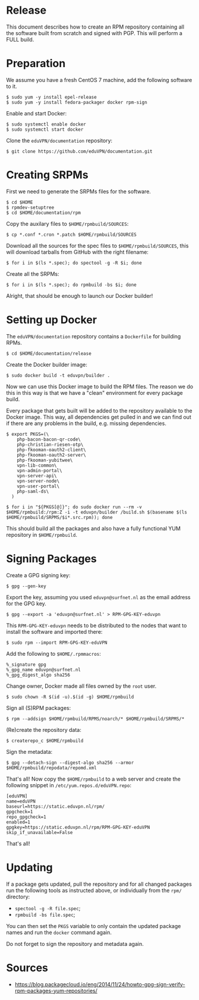 # Release

This document describes how to create an RPM repository containing all the 
software built from scratch and signed with PGP. This will perform a FULL 
build.

# Preparation

We assume you have a fresh CentOS 7 machine, add the following software to it. 

    $ sudo yum -y install epel-release
    $ sudo yum -y install fedora-packager docker rpm-sign

Enable and start Docker:

    $ sudo systemctl enable docker
    $ sudo systemctl start docker

Clone the `eduVPN/documentation` repository:

    $ git clone https://github.com/eduVPN/documentation.git

# Creating SRPMs

First we need to generate the SRPMs files for the software.

    $ cd $HOME
    $ rpmdev-setuptree
    $ cd $HOME/documentation/rpm

Copy the auxilary files to `$HOME/rpmbuild/SOURCES`:

    $ cp *.conf *.cron *.patch $HOME/rpmbuild/SOURCES

Download all the sources for the spec files to `$HOME/rpmbuild/SOURCES`, this
will download tarballs from GitHub with the right filename:

    $ for i in $(ls *.spec); do spectool -g -R $i; done

Create all the SRPMs:

    $ for i in $(ls *.spec); do rpmbuild -bs $i; done

Alright, that should be enough to launch our Docker builder!

# Setting up Docker

The `eduVPN/documentation` repository contains a `Dockerfile` for building
RPMs.

    $ cd $HOME/documentation/release

Create the Docker builder image:

    $ sudo docker build -t eduvpn/builder .

Now we can use this Docker image to build the RPM files. The reason we do this
in this way is that we have a "clean" environment for every package build.

Every package that gets built will be added to the repository available to the
Docker image. This way, all dependencies get pulled in and we can find out if
there are any problems in the build, e.g. missing dependencies.

    $ export PKGS=(\
        php-bacon-bacon-qr-code\
        php-christian-riesen-otp\
        php-fkooman-oauth2-client\
        php-fkooman-oauth2-server\
        php-fkooman-yubitwee\
        vpn-lib-common\
        vpn-admin-portal\
        vpn-server-api\
        vpn-server-node\
        vpn-user-portal\
        php-saml-ds\
      )

    $ for i in "${PKGS[@]}"; do sudo docker run --rm -v $HOME/rpmbuild:/rpm:Z -i -t eduvpn/builder /build.sh $(basename $(ls $HOME/rpmbuild/SRPMS/$i*.src.rpm)); done

This should build all the packages and also have a fully functional YUM 
repository in `$HOME/rpmbuild`.

# Signing Packages

Create a GPG signing key:

    $ gpg --gen-key

Export the key, assuming you used `eduvpn@surfnet.nl` as the email address for
the GPG key.

    $ gpg --export -a 'eduvpn@surfnet.nl' > RPM-GPG-KEY-eduvpn

This `RPM-GPG-KEY-eduvpn` needs to be distributed to the nodes that want to 
install the software and imported there:

    $ sudo rpm --import RPM-GPG-KEY-eduVPN

Add the following to `$HOME/.rpmmacros`:

    %_signature gpg
    %_gpg_name eduvpn@surfnet.nl
    %_gpg_digest_algo sha256

Change owner, Docker made all files owned by the `root` user.

    $ sudo chown -R $(id -u).$(id -g) $HOME/rpmbuild

Sign all (S)RPM packages:

    $ rpm --addsign $HOME/rpmbuild/RPMS/noarch/* $HOME/rpmbuild/SRPMS/*

(Re)create the repository data:

    $ createrepo_c $HOME/rpmbuild

Sign the metadata:

    $ gpg --detach-sign --digest-algo sha256 --armor $HOME/rpmbuild/repodata/repomd.xml

That's all! Now copy the `$HOME/rpmbuild` to a web server and create the 
following snippet in `/etc/yum.repos.d/eduVPN.repo`:

    [eduVPN]
    name=eduVPN
    baseurl=https://static.eduvpn.nl/rpm/
    gpgcheck=1
    repo_gpgcheck=1
    enabled=1
    gpgkey=https://static.eduvpn.nl/rpm/RPM-GPG-KEY-eduVPN
    skip_if_unavailable=False

That's all!

# Updating

If a package gets updated, pull the repository and for all changed packages
run the following tools as instructed above, or individually from the `rpm/` 
directory:

* `spectool -g -R file.spec`;
* `rpmbuild -bs file.spec`;

You can then set the `PKGS` variable to only contain the updated package 
names and run the `docker` command again.

Do not forget to sign the repository and metadata again.

# Sources

* https://blog.packagecloud.io/eng/2014/11/24/howto-gpg-sign-verify-rpm-packages-yum-repositories/

